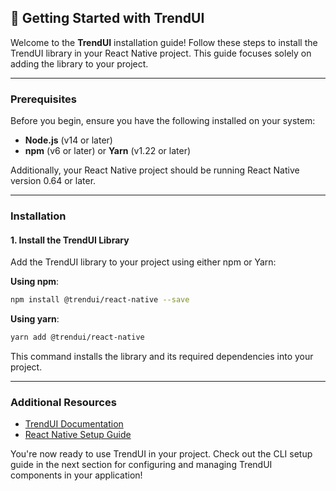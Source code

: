 ## 🚀 Getting Started with TrendUI

Welcome to the **TrendUI** installation guide! Follow these steps to install the TrendUI library in your React Native project. This guide focuses solely on adding the library to your project.

---

### Prerequisites
Before you begin, ensure you have the following installed on your system:
- **Node.js** (v14 or later)
- **npm** (v6 or later) or **Yarn** (v1.22 or later)

Additionally, your React Native project should be running React Native version 0.64 or later.

---

### Installation

#### 1. Install the TrendUI Library
Add the TrendUI library to your project using either npm or Yarn:

**Using npm**:
```bash
npm install @trendui/react-native --save
```

**Using yarn**:
```bash
yarn add @trendui/react-native
```

This command installs the library and its required dependencies into your project.

---

### Additional Resources
- [TrendUI Documentation](https://trendui.com/docs)
- [React Native Setup Guide](https://reactnative.dev/docs/environment-setup)

You're now ready to use TrendUI in your project. Check out the CLI setup guide in the next section for configuring and managing TrendUI components in your application!

